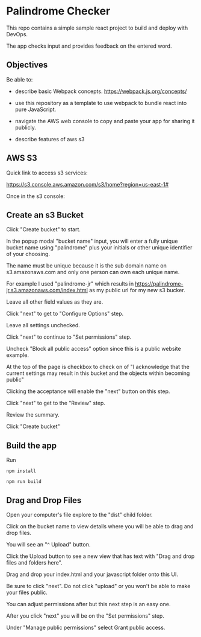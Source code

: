# Palindrome Checker

This repo contains a simple sample react project to build and deploy with DevOps.

The app checks input and provides feedback on the entered word.

## Objectives

Be able to:

- describe basic Webpack concepts. <https://webpack.js.org/concepts/>

- use this repository as a template to use webpack to bundle react into pure JavaScript.

- navigate the AWS web console to copy and paste your app for sharing it publicly.

- describe features of aws s3

## AWS S3

Quick link to access s3 services:

<https://s3.console.aws.amazon.com/s3/home?region=us-east-1#>

Once in the s3 console:

## Create an s3 Bucket

Click "Create bucket" to start.

In the popup modal "bucket name" input, you will enter a fully unique bucket name using "palindrome" plus your initials or other unique identifier of your choosing.

The name must be unique because it is the sub domain name on s3.amazonaws.com and only one person can own each unique name.

For example I used "palindrome-jr" which results in <https://palindrome-jr.s3.amazonaws.com/index.html> as my public url for my new s3 bucker.

Leave all other field values as they are.

Click "next" to get to "Configure Options" step.

Leave all settings unchecked.

Click "next" to continue to "Set permissions" step.

Uncheck "Block all public access" option since this is a public website example.

At the top of the page is checkbox to check on of "I acknowledge that the current settings may result in this bucket and the objects within becoming public"

Clicking the acceptance will enable the "next" button on this step.

Click "next" to get to the "Review" step.

Review the summary.

Click "Create bucket"

## Build the app

Run

`npm install`

`npm run build`

## Drag and Drop Files

Open your computer's file explore to the "dist" child folder.

Click on the bucket name to view details where you will be able to drag and drop files.

You will see an "^ Upload" button.

Click the Upload button to see a new view that has text with "Drag and drop files and folders here".

Drag and drop your index.html and your javascript folder onto this UI.

Be sure to click "next". Do not click "upload" or you won't be able to make your files public.

You can adjust permissions after but this next step is an easy one.

After you click "next" you will be on the "Set permissions" step.

Under "Manage public permissions" select Grant public access.
